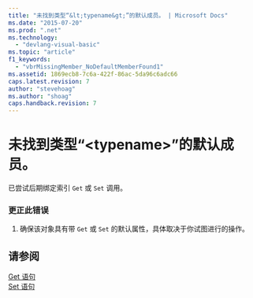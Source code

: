 ```yaml
---
title: "未找到类型“&lt;typename&gt;”的默认成员。 | Microsoft Docs"
ms.date: "2015-07-20"
ms.prod: ".net"
ms.technology: 
  - "devlang-visual-basic"
ms.topic: "article"
f1_keywords: 
  - "vbrMissingMember_NoDefaultMemberFound1"
ms.assetid: 1869ecb8-7c6a-422f-86ac-5da96c6adc66
caps.latest.revision: 7
author: "stevehoag"
ms.author: "shoag"
caps.handback.revision: 7
---
```

# 未找到类型“&lt;typename&gt;”的默认成员。
已尝试后期绑定索引 `Get` 或 `Set` 调用。  
  
### 更正此错误  
  
1.  确保该对象具有带 `Get` 或 `Set` 的默认属性，具体取决于你试图进行的操作。  
  
## 请参阅  
 [Get 语句](../../visual-basic/language-reference/statements/get-statement.md)   
 [Set 语句](../../visual-basic/language-reference/statements/set-statement.md)